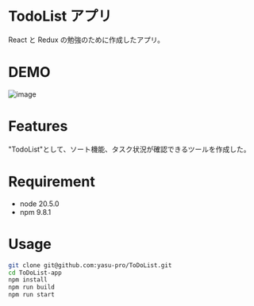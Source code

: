 # TodoList アプリ

React と Redux の勉強のために作成したアプリ。

# DEMO

![image](https://github.com/yasu-pro/ToDoList/assets/61544788/2c094c2e-c16e-4d46-953c-fa72a2d76ac6)

# Features

"TodoList"として、ソート機能、タスク状況が確認できるツールを作成した。

# Requirement

- node 20.5.0
- npm 9.8.1

# Usage

```zsh
git clone git@github.com:yasu-pro/ToDoList.git
cd ToDoList-app
npm install
npm run build
npm run start
```

